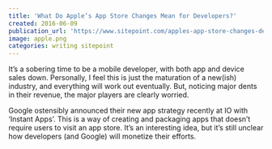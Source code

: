 ```yaml
---
title: 'What Do Apple’s App Store Changes Mean for Developers?'
created: 2016-06-09
publication_url: 'https://www.sitepoint.com/apples-app-store-changes-developers/'
image: apple.png
categories: writing sitepoint
---
```


It’s a sobering time to be a mobile developer, with both app and device sales down. Personally, I feel this is just the maturation of a new(ish) industry, and everything will work out eventually. But, noticing major dents in their revenue, the major players are clearly worried.

Google ostensibly announced their new app strategy recently at IO with ‘Instant Apps’. This is a way of creating and packaging apps that doesn’t require users to visit an app store. It’s an interesting idea, but it’s still unclear how developers (and Google) will monetize their efforts.